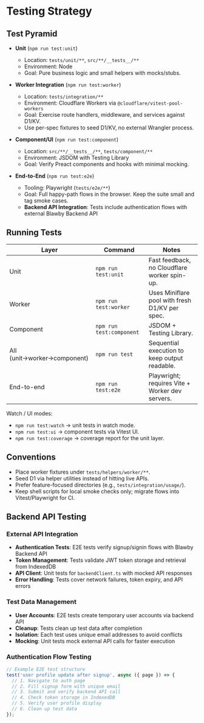 # Testing Strategy

## Test Pyramid

- **Unit** (`npm run test:unit`)
  - Location: `tests/unit/**`, `src/**/__tests__/**`
  - Environment: Node
  - Goal: Pure business logic and small helpers with mocks/stubs.

- **Worker Integration** (`npm run test:worker`)
  - Location: `tests/integration/**`
  - Environment: Cloudflare Workers via `@cloudflare/vitest-pool-workers`
  - Goal: Exercise route handlers, middleware, and services against D1/KV.
  - Use per-spec fixtures to seed D1/KV, no external Wrangler process.

- **Component/UI** (`npm run test:component`)
  - Location: `src/**/__tests__/**`, `tests/component/**`
  - Environment: JSDOM with Testing Library
  - Goal: Verify Preact components and hooks with minimal mocking.

- **End-to-End** (`npm run test:e2e`)
  - Tooling: Playwright (`tests/e2e/**`)
  - Goal: Full happy-path flows in the browser. Keep the suite small and tag smoke cases.
  - **Backend API Integration**: Tests include authentication flows with external Blawby Backend API

## Running Tests

| Layer            | Command                     | Notes                                           |
|------------------|-----------------------------|-------------------------------------------------|
| Unit             | `npm run test:unit`         | Fast feedback, no Cloudflare worker spin-up.    |
| Worker           | `npm run test:worker`       | Uses Miniflare pool with fresh D1/KV per spec.  |
| Component        | `npm run test:component`    | JSDOM + Testing Library.                        |
| All (unit→worker→component) | `npm run test` | Sequential execution to keep output readable.   |
| End-to-end       | `npm run test:e2e`          | Playwright; requires Vite + Worker dev servers. |

Watch / UI modes:

- `npm run test:watch` → unit tests in watch mode.
- `npm run test:ui` → component tests via Vitest UI.
- `npm run test:coverage` → coverage report for the unit layer.

## Conventions

- Place worker fixtures under `tests/helpers/worker/**`.
- Seed D1 via helper utilities instead of hitting live APIs.
- Prefer feature-focused directories (e.g., `tests/integration/usage/`).
- Keep shell scripts for local smoke checks only; migrate flows into Vitest/Playwright for CI.

## Backend API Testing

### External API Integration
- **Authentication Tests**: E2E tests verify signup/signin flows with Blawby Backend API
- **Token Management**: Tests validate JWT token storage and retrieval from IndexedDB
- **API Client**: Unit tests for `backendClient.ts` with mocked API responses
- **Error Handling**: Tests cover network failures, token expiry, and API errors

### Test Data Management
- **User Accounts**: E2E tests create temporary user accounts via backend API
- **Cleanup**: Tests clean up test data after completion
- **Isolation**: Each test uses unique email addresses to avoid conflicts
- **Mocking**: Unit tests mock external API calls for faster execution

### Authentication Flow Testing
```typescript
// Example E2E test structure
test('user profile update after signup', async ({ page }) => {
  // 1. Navigate to auth page
  // 2. Fill signup form with unique email
  // 3. Submit and verify backend API call
  // 4. Check token storage in IndexedDB
  // 5. Verify user profile display
  // 6. Clean up test data
});
```
